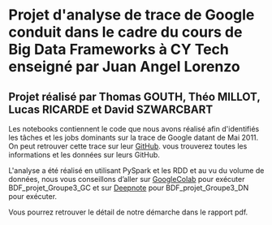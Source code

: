 # Projet d'analyse de trace de Google conduit dans le cadre du cours de Big Data Frameworks à CY Tech enseigné par Juan Angel Lorenzo

## Projet réalisé par Thomas GOUTH, Théo MILLOT, Lucas RICARDE et David SZWARCBART

Les notebooks contiennent le code que nous avons réalisé afin d'identifiés les tâches et les jobs dominants sur la trace de Google datant de Mai 2011. On peut retrouver cette trace sur leur [GitHub](https://github.com/google/cluster-data/). vous trouverez toutes les informations et les données sur leurs GitHub.

L'analyse a été réalisé en utilisant PySpark et les RDD et au vu du volume de données, nous vous conseillons d’aller sur [GoogleColab](https://colab.research.google.com/) pour exécuter BDF_projet_Groupe3_GC et sur [Deepnote](https://deepnote.com/) pour BDF_projet_Groupe3_DN pour exécuter.

Vous pourrez retrouver le détail de notre démarche dans le rapport pdf.

